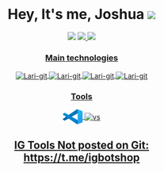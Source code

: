 
<br>

  <div  align="center"> 
  <h1><b>Hey, It's me, Joshua <img src=https://static01.nyt.com/newsgraphics/2017/07/07/critics-summer-series/assets/gifs/lil_uzi_top-320.gif width="50"></b></h1> 
  <a href = "mailto:atriciaurray@gmail.com"><img src="https://img.shields.io/badge/-Gmail-%23333?style=for-the-badge&logo=gmail&logoColor=white" target="_blank"></a>
  <a href="https://www.instagram.com/ulzi/" target="_blank"><img src="https://img.shields.io/badge/-Instagram-%23E4405F?style=for-the-badge&logo=instagram&logoColor=white"</a>
    <a href="https://t.me/igbotshop" target="_blank"><img src="https://img.shields.io/badge/-Telegram-blue?style=for-the-badge&logo=telegram&logoColor=white"</a>
 
  



 <h3>Main technologies</h3>
  
  <img align="center" alt="Lari-git" height="30" width="30" src="https://cdn.iconscout.com/icon/free/png-256/python-3521655-2945099.png"/>
  <img align="center" alt="Lari-git" height="52" width="52" src="https://upload.wikimedia.org/wikipedia/commons/4/4f/Csharp_Logo.png"/>
  <img align="center" alt="Lari-git" height="30" width="30" src="https://user-images.githubusercontent.com/42747200/46140125-da084900-c26d-11e8-8ea7-c45ae6306309.png"/>
  <img align="center" alt="Lari-git" height="30" width="30" src="https://images.squarespace-cdn.com/content/v1/558def25e4b0fc259f066636/1533603429394-T8E8IQCL03OEREG2ZQMN/Swift_logo.png?format=1000w"/>
 
 <h3>Tools</h3>
  <div style="display: inline_block">
    <img align="center" alt="vscode" height="30" width="40" src="https://raw.githubusercontent.com/devicons/devicon/1119b9f84c0290e0f0b38982099a2bd027a48bf1/icons/vscode/vscode-original.svg"/>
    <img align="center" alt="vs" height="30" width="30" src="https://upload.wikimedia.org/wikipedia/commons/thumb/5/59/Visual_Studio_Icon_2019.svg/2060px-Visual_Studio_Icon_2019.svg.png"/>
    






## IG Tools Not posted on Git: https://t.me/igbotshop

<!---
88um/88um is a ✨ special ✨ repository because its `README.md` (this file) appears on your GitHub profile.
You can click the Preview link to take a look at your changes.
--->
